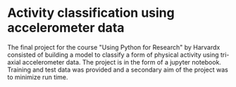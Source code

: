 # Activity classification using accelerometer data

The final project for the course "Using Python for Research" by Harvardx consisted of building a model to classify a form of physical activity using tri-axial accelerometer data. The project is in the form of a jupyter notebook. Training and test data was provided and a secondary aim of the project was to minimize run time.

